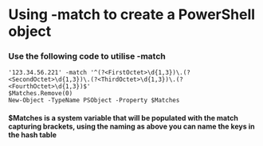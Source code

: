 # Using -match to create a PowerShell object

### Use the following code to utilise -match

```
'123.34.56.221' -match '^(?<FirstOctet>\d{1,3})\.(?<SecondOctet>\d{1,3})\.(?<ThirdOctet>\d{1,3})\.(?<FourthOctet>\d{1,3})$'
$Matches.Remove(0)
New-Object -TypeName PSObject -Property $Matches
```
#### $Matches is a system variable that will be populated with the match capturing brackets, using the naming as above you can name the keys in the hash table
